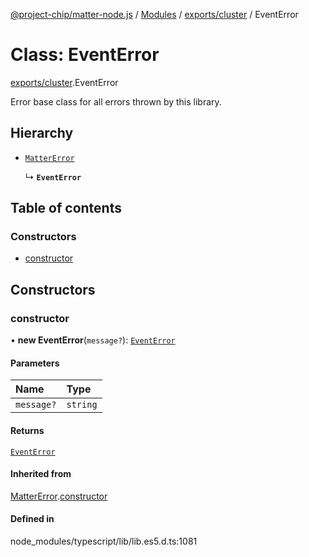 [@project-chip/matter-node.js](../README.md) / [Modules](../modules.md) / [exports/cluster](../modules/exports_cluster.md) / EventError

# Class: EventError

[exports/cluster](../modules/exports_cluster.md).EventError

Error base class for all errors thrown by this library.

## Hierarchy

- [`MatterError`](exports_common.MatterError.md)

  ↳ **`EventError`**

## Table of contents

### Constructors

- [constructor](exports_cluster.EventError.md#constructor)

## Constructors

### constructor

• **new EventError**(`message?`): [`EventError`](exports_cluster.EventError.md)

#### Parameters

| Name | Type |
| :------ | :------ |
| `message?` | `string` |

#### Returns

[`EventError`](exports_cluster.EventError.md)

#### Inherited from

[MatterError](exports_common.MatterError.md).[constructor](exports_common.MatterError.md#constructor)

#### Defined in

node_modules/typescript/lib/lib.es5.d.ts:1081
